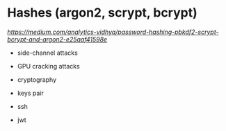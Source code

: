 # Hashes (argon2, scrypt, bcrypt)

*https://medium.com/analytics-vidhya/password-hashing-pbkdf2-scrypt-bcrypt-and-argon2-e25aaf41598e*

- side-channel attacks
- GPU cracking attacks

- cryptography
- keys pair
- ssh
- jwt
